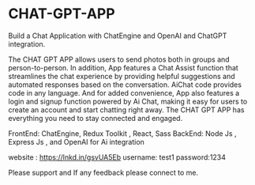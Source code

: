 # CHAT-GPT-APP


Build a Chat Application with ChatEngine and OpenAI and ChatGPT integration.

The CHAT GPT APP allows users to send photos both in groups and person-to-person. 
In addition, App features a Chat Assist function that streamlines the chat experience by providing helpful suggestions and automated responses based on the conversation. AiChat code provides code in any language. And for added convenience, App also features a login and signup function powered by Ai Chat, making it easy for users to create an account and start chatting right away. The CHAT GPT APP has everything you need to stay connected and engaged.

FrontEnd: ChatEngine, Redux Toolkit , React, Sass
BackEnd: Node Js , Express Js , and OpenAI for Ai integration

website : https://lnkd.in/gsvUA5Eb
username: test1 password:1234


Please support and If any feedback please connect to me.

